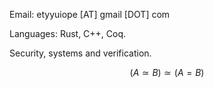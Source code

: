 Email: etyyuiope [AT] gmail [DOT] com

Languages: Rust, C++, Coq.

Security, systems and verification.

$$
  (A \simeq B) \simeq (A = B)
$$
